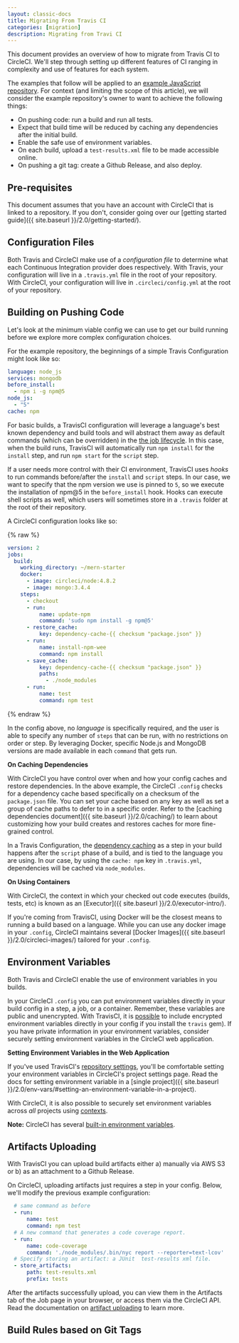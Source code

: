 ```yaml
---
layout: classic-docs
title: Migrating From Travis CI
categories: [migration]
description: Migrating from Travi CI
---
```


This document provides an overview of how to migrate from Travis CI to CircleCI.
We'll step through setting up different features of CI ranging in complexity and use of
features for each system.

The examples that follow will be applied to an [example JavaScript
repository](https://github.com/CircleCI-Public/circleci-demo-javascript-express/blob/master/.circleci/config.yml). For context (and limiting the scope of this article), we will consider the example repository's owner to want to achieve the following things:

- On pushing code: run a build and run all tests.
- Expect that build time will be reduced by caching any dependencies after the
  initial build.
- Enable the safe use of environment variables.
- On each build, upload a `test-results.xml` file to be made accessible online.
- On pushing a git tag: create a Github Release, and also deploy.

## Pre-requisites

This document assumes that you have an account with CircleCI that is linked
to a repository. If you don't, consider going over our [getting started guide]({{ site.baseurl }}/2.0/getting-started/).

## Configuration Files

Both Travis and CircleCI make use of a _configuration file_ to determine what
each Continuous Integration provider does respectively. With Travis, your
configuration will live in a `.travis.yml` file in the root of your repository.
With CircleCI, your configuration will live in `.circleci/config.yml` at the
root of your repository.

## Building on Pushing Code

Let's look at the minimum viable config we can use to get our build running
before we explore more complex configuration choices.

For the example repository, the beginnings of a simple Travis Configuration might look like so:

```yaml
language: node_js
services: mongodb
before_install: 
  - npm i -g npm@5
node_js:
  - "5"
cache: npm
```

For basic builds, a TravisCI configuration will leverage a language's best known
dependency and build tools and will abstract them away as default commands
(which can be overridden) in the [the job lifecycle](https://docs.travis-ci.com/user/job-lifecycle/#the-job-lifecycle). In this
case, when the build runs, TravisCI will automatically run `npm install` for the
`install` step, and run `npm start` for the `script` step.

If a user needs more control with their CI environment, TravisCI uses _hooks_
to run commands before/after the `install` and `script` steps. In our case, we
want to specify that the npm version we use is pinned to `5`, so we execute the
installation of npm@5 in the `before_install` hook. Hooks can execute shell
scripts as well, which users will sometimes store in a `.travis` folder at the
root of their repository.

A CircleCI configuration looks like so:

{% raw %}
```yaml
version: 2
jobs:
  build:
    working_directory: ~/mern-starter
    docker:
      - image: circleci/node:4.8.2
      - image: mongo:3.4.4
    steps:
      - checkout
      - run:
          name: update-npm
          command: 'sudo npm install -g npm@5'
      - restore_cache:
          key: dependency-cache-{{ checksum "package.json" }}
      - run:
          name: install-npm-wee
          command: npm install
      - save_cache:
          key: dependency-cache-{{ checksum "package.json" }}
          paths:
            - ./node_modules
      - run:
          name: test
          command: npm test
```
{% endraw %}

In the config above, no _language_ is specifically required, and the
user is able to specify any number of `steps` that can be run, with no
restrictions on order or step. By leveraging Docker, specific Node.js and
MongoDB versions are made available in each `command` that gets run.

**On Caching Dependencies**

With CircleCI you have control over when and how your config caches and restore dependencies. In the above example, the CircleCI `.config`
checks for a dependency cache based specifically on a checksum of the
`package.json` file. You can set your cache based on any key as well as set a
group of cache paths to defer to in a specific order. Refer to the [caching
dependencies document]({{ site.baseurl }}/2.0/caching/) to learn about customizing how your build
creates and restores caches for more fine-grained control.

In a Travis Configuration, the [dependency caching](https://docs.travis-ci.com/user/caching/) as a step in your build happens after the
`script` phase of a build, and is tied to the language you are using. In our
case, by using the `cache: npm` key in `.travis.yml`, dependencies will be
cached via `node_modules`.

**On Using Containers**

With CircleCI, the context in which your checked out code executes (builds,
tests, etc) is known as an [Executor]({{ site.baseurl }}/2.0/executor-intro/). 

If you're coming from TravisCI, using Docker will be the closest means to running
a build based on a language. While you can use any docker image in your
`.config`, CircleCI maintains several [Docker Images]({{ site.baseurl
}}/2.0/circleci-images/) tailored for your `.config`.

## Environment Variables

Both Travis and CircleCI enable the use of environment variables in you builds.

In your CircleCI `.config` you can put environment variables directly in your
build config in a step, a job, or a container. Remember,
these variables are public and unencrypted. With TravisCI, it is 
[possible](https://docs.travis-ci.com/user/environment-variables#defining-encrypted-variables-in-travisyml)
to include encrypted environment variables directly in your config if you
install the `travis` gem). If you have private information in your environment
variables, consider securely setting environment variables in the CircleCI web application.

**Setting Environment Variables in the Web Application**

If you've used TravisCI's [repository
settings](https://docs.travis-ci.com/user/environment-variables#defining-variables-in-repository-settings),
you'll be comfortable setting your environment variables in CircleCI's project
settings page. Read the docs for setting environment variable in a [single
project]({{ site.baseurl }}/2.0/env-vars/#setting-an-environment-variable-in-a-project).

With CircleCI, it is also possible to securely set environment variables across
_all_ projects using [contexts]({{site.baseurl}}/2.0/contexts/).

**Note:** CircleCI has several [built-in environment variables](https://circleci.com/docs/2.0/env-vars/#built-in-environment-variables).

## Artifacts Uploading

With TravisCI you can upload build artifacts either a) manually via AWS S3 or b)
as an attachment to a Github Release.

On CircleCI, uploading artifacts just requires a step in your config. Below,
we'll modify the previous example configuration:

```yaml
  # same command as before
  - run:
      name: test 
      command: npm test 
  # A new command that generates a code coverage report.
  - run:
      name: code-coverage
      command: './node_modules/.bin/nyc report --reporter=text-lcov'
  # Specify storing an artifact: a JUnit  test-results xml file.
  - store_artifacts:
      path: test-results.xml
      prefix: tests
```

After the artifacts successfully upload, you can view them in the Artifacts tab
of the Job page in your browser, or access them via the CircleCI API. Read the
documentation on [artifact uploading](https://circleci.com/docs/2.0/artifacts/) to learn more.

## Build Rules based on Git Tags

